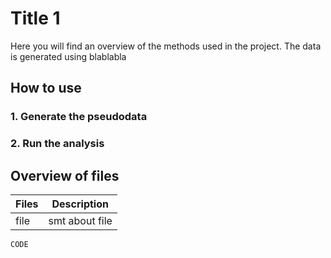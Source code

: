 # Title 1
Here you will find an overview of the methods used in the project. The data is generated using blablabla

## How to use
### 1. Generate the pseudodata

### 2. Run the analysis


## Overview of files

| Files | Description |
| ------ | ------ |
| file | smt about file|

```
CODE
```
